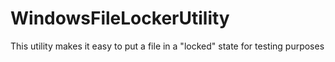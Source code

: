 WindowsFileLockerUtility
========================

This utility makes it easy to put a file in a "locked" state for testing purposes
